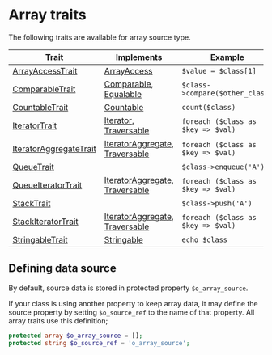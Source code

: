 # Array traits

The following traits are available for array source type.

| Trait | Implements | Example |
| --- | --- | --- |
| [ArrayAccessTrait](Array/ArrayAccessTrait.md) | [ArrayAccess](https://www.php.net/manual/en/class.arrayaccess.php) | `$value = $class[1]` |
| [ComparableTrait](Array/ComparableTrait.md) | [Comparable](https://github.com/sirn-se/phrity-comparison), [Equalable](https://github.com/sirn-se/phrity-comparison) |  `$class->compare($other_class)` |
| [CountableTrait](Array/CountableTrait.md) | [Countable](https://www.php.net/manual/en/class.countable.php) |  `count($class)` |
| [IteratorTrait](Array/IteratorTrait.md) | [Iterator](https://www.php.net/manual/en/class.iterator.php), [Traversable](https://www.php.net/manual/en/class.traversable.php) |  `foreach ($class as $key => $val)` |
| [IteratorAggregateTrait](Array/IteratorAggregateTrait.md) | [IteratorAggregate](https://www.php.net/manual/en/class.iteratoraggregate), [Traversable](https://www.php.net/manual/en/class.traversable.php) |  `foreach ($class as $key => $val)` |
| [QueueTrait](Array/QueueTrait.md) | |  `$class->enqueue('A')` |
| [QueueIteratorTrait](Array/QueueIteratorTrait.md) | [IteratorAggregate](https://www.php.net/manual/en/class.iteratoraggregate), [Traversable](https://www.php.net/manual/en/class.traversable.php) |  `foreach ($class as $key => $val)` |
| [StackTrait](Array/StackTrait.md) | |  `$class->push('A')` |
| [StackIteratorTrait](Array/StackIteratorTrait.md) | [IteratorAggregate](https://www.php.net/manual/en/class.iteratoraggregate), [Traversable](https://www.php.net/manual/en/class.traversable.php) |  `foreach ($class as $key => $val)` |
| [StringableTrait](Array/StringableTrait.md) | [Stringable](https://www.php.net/manual/en/class.stringable) | `echo $class` |


## Defining data source

By default, source data is stored in protected property `$o_array_source`.

If your class is using another property to keep array data, it may define the source property by setting
`$o_source_ref` to the name of that property. All array traits use this definition;

```php
protected array $o_array_source = [];
protected string $o_source_ref = 'o_array_source';
```
